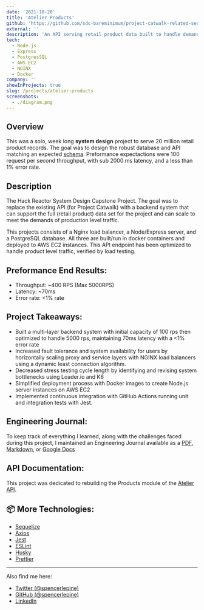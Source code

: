 ```yaml
---
date: '2021-10-20'
title: 'Atelier Products'
github: 'https://github.com/sdc-bareminimum/project-catwalk-related-service'
external: ''
description: 'An API serving retail product data built to handle demands of production level traffic'
tech:
  - Node.js
  - Express
  - PostgresSQL
  - AWS EC2
  - NGINX
  - Docker
company: ''
showInProjects: true
slug: /projects/atelier-products
screenshots:
  - ./diagram.png
---
```


## Overview
This was a solo, week long **system design** project to serve 20 million retail product records. The goal was to design the robust database and API matching an expected [schema](https://github.com/sdc-bareminimum/project-catwalk-related-service/blob/main/README.md). Preformance expectactions were 100 request per second throughput, with sub 2000 ms latency, and a less than 1% error rate.

## Description
The Hack Reactor System Design Capstone Project. The goal was to replace the existing API (for Project Catwalk) with a backend system that can support the full (retail product) data set for the project and can scale to meet the demands of production level traffic.

This projects consists of a Nginx load balancer, a Node/Express server, and a PostgreSQL database. All three are built/run in docker containers and deployed to AWS EC2 instances. This API endpoint has been optimized to handle product level traffic, verified by load testing.

## Preformance End Results:
 - Throughput: ~400 RPS (Max 5000RPS)
 - Latency: ~70ms
 - Error rate: <1% rate

## Project Takeaways:

 - Built a multi-layer backend system with initial capacity of 100 rps then optimized to handle 5000 rps, maintaining 70ms latency with a <1% error rate
 - Increased fault tolerance and system availability for users by horizontally scaling proxy and service layers with NGINX load balancers using a dynamic least connection algorithm.
 - Decreased stress testing cycle length by identifying and revising system bottlenecks using Loader.io and K6
 - Simplified deployment process with Docker images to create Node.js server instances on AWS EC2
 - Implemented continuous integration with GitHub Actions running unit and integration tests with Jest.

## Engineering Journal:

To keep track of everything I learned, along with the challenges faced during this project, I maintained an Engineering Journal available as a [PDF](https://github.com/sdc-bareminimum/project-catwalk-related-service/blob/main/resources/system_design_project_engineering_journal.pdf), [Markdown](https://github.com/sdc-bareminimum/project-catwalk-related-service/blob/main/resources/JOURNAL.md), or [Google Docs](https://docs.google.com/document/d/1pTTeDCzcKNozd9dljexVn-PrXwzoTBS0hby2dOZ95yw)


## API Documentation:
This project was dedicated to rebuilding the Products module of the [Atelier API](https://gist.github.com/trentgoing/d69849d6c16b82d279ffc4ecd127f49f).

## 📦 More Technologies:
- [Sequelize](https://sequelize.org/)
- [Axios](https://www.npmjs.com/package/axios)
- [Jest](https://jestjs.io/)
- [ESLint](https://eslint.org/)
- [Husky](https://www.npmjs.com/package/husky)
- [Prettier](https://prettier.io/)

---

Also find me here:
* [Twitter (@spencerlepine)](https://twitter.com/SpencerLepine)
* [GitHub (@spencerlepine)](https://github.com/spencerlepine)
* [LinkedIn](https://www.linkedin.com/in/spencer-lepine/)
